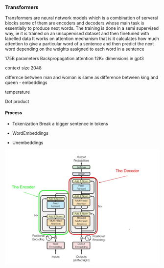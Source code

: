 ### Transformers

Transformers are neural network models which is a combination of serveral blocks some of them are encoders and decoders whose main task is essentially to produce next words.
The training is done in a semi supervised way, ie it is trained on an unsupervised dataset and then finetuned with labelled data
It works on attention mechanism that is it calculates how much attention to give a particular word of a sentence and then predict the next word depending on the weights assigned to each word in a sentence

175B parameters
Backpropagation
attention
12K+ dimensions in gpt3

context size 2048 

differnce between man and woman is same as difference between king and queen  - embeddings

temperature

Dot product

#### Process
- Tokenization
Break a bigger sentence in tokens

- WordEmbeddings
- Unembeddings


![transformer](transformer.png)